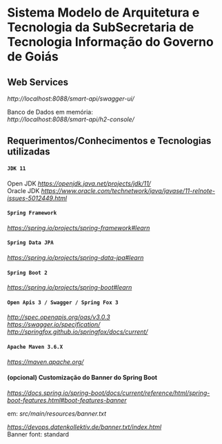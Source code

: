 # Sistema Modelo de Arquitetura e Tecnologia da SubSecretaria de Tecnologia Informação do Governo de Goiás

## Web Services

_http://localhost:8088/smart-api/swagger-ui/_
   
Banco de Dados em memória:    
_http://localhost:8088/smart-api/h2-console/_

## Requerimentos/Conhecimentos e Tecnologias utilizadas

#### **`JDK 11`**   
   Open JDK _https://openjdk.java.net/projects/jdk/11/_  
   Oracle JDK _https://www.oracle.com/technetwork/java/javase/11-relnote-issues-5012449.html_
   
#### **`Spring Framework`**   
   _https://spring.io/projects/spring-framework#learn_

#### **`Spring Data JPA`**   
   _https://spring.io/projects/spring-data-jpa#learn_
   
#### **`Spring Boot 2`**   
   _https://spring.io/projects/spring-boot#learn_

#### **`Open Apis 3 / Swagger / Spring Fox 3`**   
   _http://spec.openapis.org/oas/v3.0.3_   
   _https://swagger.io/specification/_   
   _http://springfox.github.io/springfox/docs/current/_

#### **`Apache Maven 3.6.X`**   
   _https://maven.apache.org/_

#### (opcional) Customização do Banner do Spring Boot
   _https://docs.spring.io/spring-boot/docs/current/reference/html/spring-boot-features.html#boot-features-banner_   

em: _src/main/resources/banner.txt_

_https://devops.datenkollektiv.de/banner.txt/index.html_   
Banner font: standard
